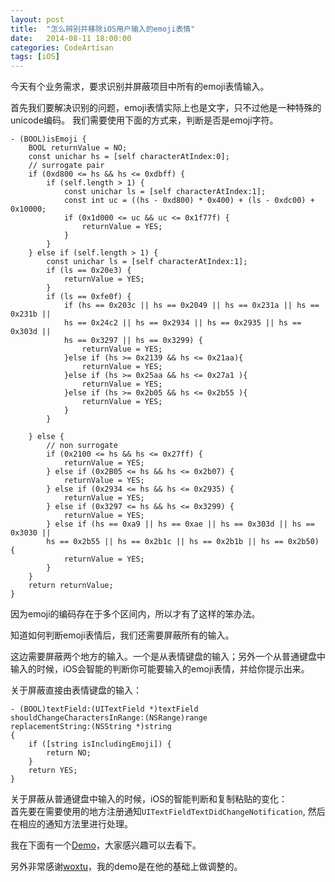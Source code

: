 ```yaml
---
layout: post
title:  "怎么辨别并移除iOS用户输入的emoji表情"
date:   2014-08-11 18:00:00
categories: CodeArtisan
tags: [iOS]
---
```


今天有个业务需求，要求识别并屏蔽项目中所有的emoji表情输入。  

首先我们要解决识别的问题，emoji表情实际上也是文字，只不过他是一种特殊的unicode编码。
我们需要使用下面的方式来，判断是否是emoji字符。

	- (BOOL)isEmoji {
    	BOOL returnValue = NO;
    	const unichar hs = [self characterAtIndex:0];
    	// surrogate pair
    	if (0xd800 <= hs && hs <= 0xdbff) {
        	if (self.length > 1) {
            	const unichar ls = [self characterAtIndex:1];
            	const int uc = ((hs - 0xd800) * 0x400) + (ls - 0xdc00) + 0x10000;
            	if (0x1d000 <= uc && uc <= 0x1f77f) {
                	returnValue = YES;
            	}
        	}
    	} else if (self.length > 1) {
        	const unichar ls = [self characterAtIndex:1];
        	if (ls == 0x20e3) {
            	returnValue = YES;
        	}
        	if (ls == 0xfe0f) {
            	if (hs == 0x203c || hs == 0x2049 || hs == 0x231a || hs == 0x231b || 
            	hs == 0x24c2 || hs == 0x2934 || hs == 0x2935 || hs == 0x303d || 
            	hs == 0x3297 || hs == 0x3299) {
                	returnValue = YES;
            	}else if (hs >= 0x2139 && hs <= 0x21aa){
                	returnValue = YES;
            	}else if (hs >= 0x25aa && hs <= 0x27a1 ){
                	returnValue = YES;
            	}else if (hs >= 0x2b05 && hs <= 0x2b55 ){
                	returnValue = YES;
            	}
        	}
        
    	} else {
        	// non surrogate
        	if (0x2100 <= hs && hs <= 0x27ff) {
            	returnValue = YES;
        	} else if (0x2B05 <= hs && hs <= 0x2b07) {
            	returnValue = YES;
        	} else if (0x2934 <= hs && hs <= 0x2935) {
            	returnValue = YES;
        	} else if (0x3297 <= hs && hs <= 0x3299) {
            	returnValue = YES;
        	} else if (hs == 0xa9 || hs == 0xae || hs == 0x303d || hs == 0x3030 || 
        	hs == 0x2b55 || hs == 0x2b1c || hs == 0x2b1b || hs == 0x2b50) {
            	returnValue = YES;
        	}
    	}
    	return returnValue;
	}

因为emoji的编码存在于多个区间内，所以才有了这样的笨办法。


知道如何判断emoji表情后，我们还需要屏蔽所有的输入。

这边需要屏蔽两个地方的输入。一个是从表情键盘的输入；另外一个从普通键盘中输入的时候，iOS会智能的判断你可能要输入的emoji表情，并给你提示出来。

关于屏蔽直接由表情键盘的输入：

	- (BOOL)textField:(UITextField *)textField
	shouldChangeCharactersInRange:(NSRange)range
	replacementString:(NSString *)string
	{
    	if ([string isIncludingEmoji]) {
        	return NO;
    	}
    	return YES;
	}


关于屏蔽从普通键盘中输入的时候，iOS的智能判断和复制粘贴的变化：  
首先要在需要使用的地方注册通知`UITextFieldTextDidChangeNotification`, 然后在相应的通知方法里进行处理。

我在下面有一个[Demo](https://github.com/MarsLuo/RemoveEmoji)，大家感兴趣可以去看下。


另外非常感谢[woxtu](https://github.com/woxtu/NSString-RemoveEmoji)，我的demo是在他的基础上做调整的。
